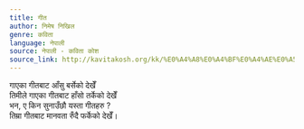 ```yaml
---
title: गीत
author: निमेष निखिल
genre: कविता
language: नेपाली
source: नेपाली - कविता कोश
source_link: http://kavitakosh.org/kk/%E0%A4%A8%E0%A4%BF%E0%A4%AE%E0%A5%87%E0%A4%B7_%E0%A4%A8%E0%A4%BF%E0%A4%96%E0%A4%BF%E0%A4%B2
---
```


गाएका गीतबाट आँसु बर्सेको देखेँ  
तिमीले गाएका गीतबाट हाँसो तर्केको देखेँ  
भन, ए किन सुनाउँछौ यस्ता गीतहरु ?  
तिम्रा गीतबाट मानवता रुँदै फर्केको देखेँ।
